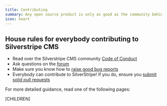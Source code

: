 ```yaml
---
title: Contributing
summary: Any open source product is only as good as the community behind it. You can participate by sharing code, ideas, or simply helping others. No matter what your skill level is, every contribution counts.
icon: heart
---
```


## House rules for everybody contributing to Silverstripe CMS

* Read over the Silverstripe CMS community [Code of Conduct](/project_governance/code_of_conduct)
* Ask questions on the [forum](https://silverstripe.org/community/forums)
* Make sure you know how to [raise good bug reports](issues_and_bugs)
* Everybody can contribute to SilverStripe! If you do, ensure you [submit solid pull requests](code)

For more detailed guidance, read one of the following pages:

[CHILDREN]
